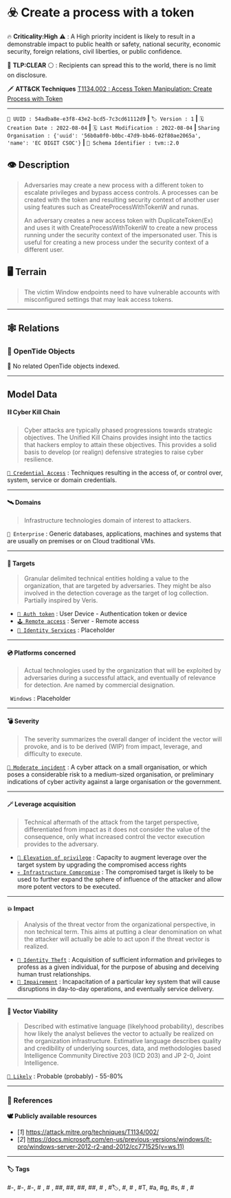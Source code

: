 

# ☣️ Create a process with a token

🔥 **Criticality:High** ⚠️ : A High priority incident is likely to result in a demonstrable impact to public health or safety, national security, economic security, foreign relations, civil liberties, or public confidence. 

🚦 **TLP:CLEAR** ⚪ : Recipients can spread this to the world, there is no limit on disclosure.


🗡️ **ATT&CK Techniques** [T1134.002 : Access Token Manipulation: Create Process with Token](https://attack.mitre.org/techniques/T1134/002 'Adversaries may create a new process with an existing token to escalate privileges and bypass access controls Processes can be created with the token ')



---

`🔑 UUID : 54adba8e-e3f8-43e2-bcd5-7c3cd61112d9` **|** `🏷️ Version : 1` **|** `🗓️ Creation Date : 2022-08-04` **|** `🗓️ Last Modification : 2022-08-04` **|** `Sharing Organisation : {'uuid': '56b0a0f0-b0bc-47d9-bb46-02f80ae2065a', 'name': 'EC DIGIT CSOC'}` **|** `🧱 Schema Identifier : tvm::2.0`


## 👁️ Description

> Adversaries may create a new process with a different token 
> to escalate privileges and bypass access controls. A processes 
> can be created with the token and resulting security context 
> of another user using features such as CreateProcessWithTokenW 
> and runas.
> 
> An adversary creates a new access token with DuplicateToken(Ex) 
> and uses it with CreateProcessWithTokenW to create a new process 
> running under the security context of the impersonated user. 
> This is useful for creating a new process under the security 
> context of a different user.
> 



## 🖥️ Terrain 

 > The victim Window endpoints need to have vulnerable accounts with 
> misconfigured settings that may leak access tokens.  
> 

---

## 🕸️ Relations



### 🌊 OpenTide Objects
🚫 No related OpenTide objects indexed.





---

## Model Data

#### **⛓️ Cyber Kill Chain**

 > Cyber attacks are typically phased progressions towards strategic objectives. The Unified Kill Chains provides insight into the tactics that hackers employ to attain these objectives. This provides a solid basis to develop (or realign) defensive strategies to raise cyber resilience.

 [`🔑 Credential Access`](https://www.unifiedkillchain.com/assets/The-Unified-Kill-Chain.pdf) : Techniques resulting in the access of, or control over, system, service or domain credentials.

---

#### **🛰️ Domains**

 > Infrastructure technologies domain of interest to attackers.

 `🏢 Enterprise` : Generic databases, applications, machines and systems that are usually on premises or on Cloud traditional VMs.

---

#### **🎯 Targets**

 > Granular delimited technical entities holding a value to the organization, that are targeted by adversaries. They might be also involved in the detection coverage as the target of log collection. Partially inspired by Veris.

  - [`🔐 Auth token`](http://veriscommunity.net/enums.html#section-asset) : User Device - Authentication token or device
 - [`🕹️ Remote access`](http://veriscommunity.net/enums.html#section-asset) : Server - Remote access
 - [`👤 Identity Services`](http://veriscommunity.net/enums.html#section-asset) : Placeholder

---

#### **💿 Platforms concerned**

 > Actual technologies used by the organization that will be exploited by adversaries during a successful attack, and eventually of relevance for detection. Are named by commercial designation.

 ` Windows` : Placeholder

---

#### **💣 Severity**

 > The severity summarizes the overall danger of incident the vector will provoke, and is to be derived (WIP) from impact, leverage, and difficulty to execute.

 [`🧨 Moderate incident`](https://www.ncsc.gov.uk/news/new-cyber-attack-categorisation-system-improve-uk-response-incidents) : A cyber attack on a small organisation, or which poses a considerable risk to a medium-sized organisation, or preliminary indications of cyber activity against a large organisation or the government.

---

#### **🪄 Leverage acquisition**

 > Technical aftermath of the attack from the target perspective, differentiated from impact as it does not consider the value of the consequence, only what increased control the vector execution provides to the adversary.

  - [`💅 Elevation of privilege`](https://owasp.org/www-community/Threat_Modeling_Process#stride) : Capacity to augment leverage over the target system by upgrading the compromised access rights
 - [`💀 Infrastructure Compromise`](https://owasp.org/www-community/Threat_Modeling_Process#stride) : The compromised target is likely to be used to further expand the sphere of influence of the attacker and allow more potent vectors to be executed.

---

#### **💥 Impact**

 > Analysis of the threat vector from the organizational perspective, in non technical term. This aims at putting a clear denomination on what the attacker will actually be able to act upon if the threat vector is realized.

  - [`🥸 Identity Theft`](http://veriscommunity.net/enums.html#section-impact) : Acquisition of sufficient information and privileges to profess as a given individual, for the purpose of abusing and deceiving human trust relationships.
 - [`🩼 Impairement`](http://veriscommunity.net/enums.html#section-impact) : Incapacitation of a particular key system that will cause disruptions in day-to-day operations, and eventually service delivery.

---

#### **🎲 Vector Viability**

 > Described with estimative language (likelyhood probability), describes how likely the analyst believes the vector to actually be realized on the organization infrastructure. Estimative language describes quality and credibility of underlying sources, data, and methodologies based Intelligence Community Directive 203 (ICD 203) and JP 2-0, Joint Intelligence.

 [`🧐 Likely`](https://www.dni.gov/files/documents/ICD/ICD%20203%20Analytic%20Standards.pdf) : Probable (probably) - 55-80%

---



### 🔗 References



**🕊️ Publicly available resources**

- [_1_] https://attack.mitre.org/techniques/T1134/002/
- [_2_] https://docs.microsoft.com/en-us/previous-versions/windows/it-pro/windows-server-2012-r2-and-2012/cc771525(v=ws.11)

[1]: https://attack.mitre.org/techniques/T1134/002/
[2]: https://docs.microsoft.com/en-us/previous-versions/windows/it-pro/windows-server-2012-r2-and-2012/cc771525(v=ws.11)

---

#### 🏷️ Tags

#-, #-, #-, #
, #
, ##, ##, ##, ##, # , #🏷, #️, # , #T, #a, #g, #s, #
, #


